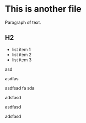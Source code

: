 # This is another file

Paragraph of text.

## H2

- list item 1
- list item 2
- list item 3

asd


asdfas



asdfsad
fa
sda

adsfasd


asdfasd


adsfasd
